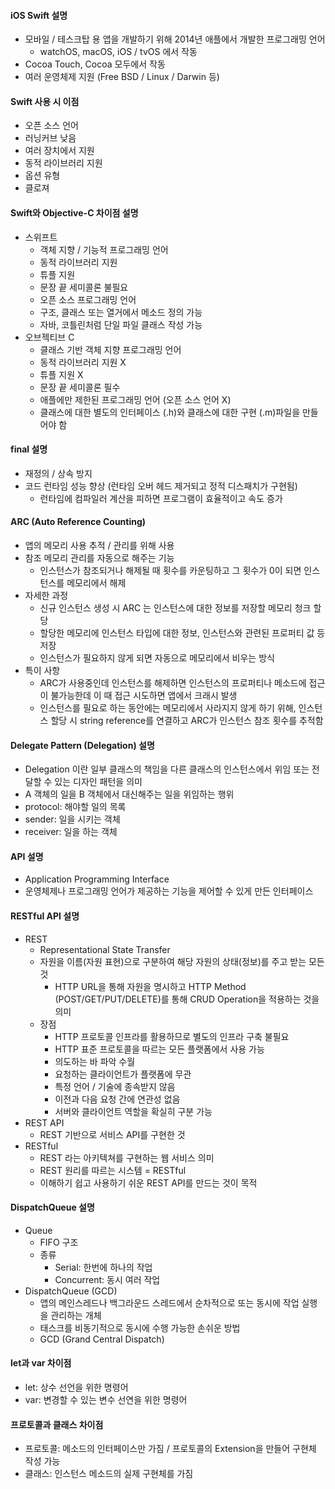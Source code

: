 #### iOS Swift 설명

- 모바일 / 테스크탑 용 앱을 개발하기 위해 2014년 애플에서 개발한 프로그래밍 언어
  - watchOS, macOS, iOS / tvOS 에서 작동
- Cocoa Touch, Cocoa 모두에서 작동
- 여러 운영체제 지원 (Free BSD / Linux / Darwin 등)

#### Swift 사용 시 이점

- 오픈 소스 언어
- 러닝커브 낮음
- 여러 장치에서 지원
- 동적 라이브러리 지원
- 옵션 유형
- 클로져

#### Swift와 Objective-C 차이점 설명

- 스위프트
  - 객체 지향 / 기능적 프로그래밍 언어
  - 동적 라이브러리 지원
  - 튜플 지원
  - 문장 끝 세미콜론 불필요
  - 오픈 소스 프로그래밍 언어
  - 구조, 클래스 또는 열거에서 메소드 정의 가능
  - 자바, 코틀린처럼 단일 파일 클래스 작성 가능
- 오브젝티브 C
  - 클래스 기반 객체 지향 프로그래밍 언어
  - 동적 라이브러리 지원 X
  - 튜플 지원 X
  - 문장 끝 세미콜론 필수
  - 애플에만 제한된 프로그래밍 언어 (오픈 소스 언어 X)
  - 클래스에 대한 별도의 인터페이스 (.h)와 클래스에 대한 구현 (.m)파일을 만들어야 함

#### final 설명

- 재정의 / 상속 방지
- 코드 런타임 성능 향상 (런타임 오버 헤드 제거되고 정적 디스패치가 구현됨)
  - 런타임에 컴파일러 계산을 피하면 프로그램이 효율적이고 속도 증가

#### ARC (Auto Reference Counting)

- 앱의 메모리 사용 추적 / 관리를 위해 사용
- 참조 메모리 관리를 자동으로 해주는 기능
  - 인스턴스가 참조되거나 해제될 때 횟수를 카운팅하고 그 횟수가 0이 되면 인스턴스를 메모리에서 해제
- 자세한 과정
  - 신규 인스턴스 생성 시 ARC 는 인스턴스에 대한 정보를 저장할 메모리 청크 할당
  - 할당한 메모리에 인스턴스 타입에 대한 정보, 인스턴스와 관련된 프로퍼티 값 등 저장
  - 인스턴스가 필요하지 않게 되면 자동으로 메모리에서 비우는 방식
- 특이 사항
  - ARC가 사용중인데 인스턴스를 해제하면 인스턴스의 프로퍼티나 메소드에 접근이 불가능한데 이 때 접근 시도하면 앱에서 크래시 발생
  - 인스턴스를 필요로 하는 동안에는 메모리에서 사라지지 않게 하기 위해, 인스턴스 할당 시 string reference를 연결하고 ARC가 인스턴스 참조 횟수를 추적함

#### Delegate Pattern (Delegation) 설명

- Delegation 이란 일부 클래스의 책임을 다른 클래스의 인스턴스에서 위임 또는 전달할 수 있는 디자인 패턴을 의미
- A 객체의 일을 B 객체에서 대신해주는 일을 위임하는 행위
- protocol: 해야할 일의 목록
- sender: 일을 시키는 객체
- receiver: 일을 하는 객체

#### API 설명

- Application Programming Interface
- 운영체제나 프로그래밍 언어가 제공하는 기능을 제어할 수 있게 만든 인터페이스

#### RESTful API 설명

- REST
  - Representational State Transfer
  - 자원을 이름(자원 표현)으로 구분하여 해당 자원의 상태(정보)를 주고 받는 모든 것
    - HTTP URL을 통해 자원을 명시하고 HTTP Method (POST/GET/PUT/DELETE)를 통해 CRUD Operation을 적용하는 것을 의미
  - 장점
    - HTTP 프로토콜 인프라를 활용하므로 별도의 인프라 구축 불필요
    - HTTP 표준 프로토콜을 따르는 모든 플랫폼에서 사용 가능
    - 의도하는 바 파악 수월
    - 요청하는 클라이언트가 플랫폼에 무관
    - 특정 언어 / 기술에 종속받지 않음
    - 이전과 다음 요청 간에 연관성 없음
    - 서버와 클라이언트 역할을 확실히 구분 가능
- REST API
  - REST 기반으로 서비스 API를 구현한 것
- RESTful
  - REST 라는 아키텍쳐를 구현하는 웹 서비스 의미
  - REST 원리를 따르는 시스템 = RESTful
  - 이해하기 쉽고 사용하기 쉬운 REST API를 만드는 것이 목적

#### DispatchQueue 설명

- Queue
  - FIFO 구조
  - 종류
    - Serial: 한번에 하나의 작업
    - Concurrent: 동시 여러 작업
- DispatchQueue (GCD)
  - 앱의 메인스레드나 백그라운드 스레드에서 순차적으로 또는 동시에 작업 실행을 관리하는 개체
  - 태스크를 비동기적으로 동시에 수행 가능한 손쉬운 방법
  - GCD (Grand Central Dispatch)

#### let과 var 차이점

- let: 상수 선언을 위한 명령어
- var: 변경할 수 있는 변수 선연을 위한 명령어

#### 프로토콜과 클래스 차이점

- 프로토콜: 메소드의 인터페이스만 가짐 / 프로토콜의 Extension을 만들어 구현체 작성 가능
- 클래스: 인스턴스 메소드의 실제 구현체를 가짐
